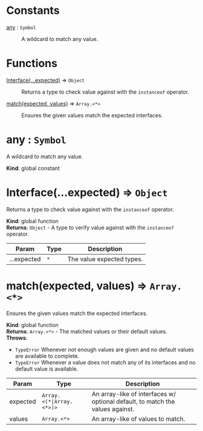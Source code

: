# Constants

<dl>
<dt><a href="#any">any</a> : <code>Symbol</code></dt>
<dd><p>A wildcard to match any value.</p>
</dd>
</dl>

# Functions

<dl>
<dt><a href="#Interface">Interface(...expected)</a> ⇒ <code>Object</code></dt>
<dd><p>Returns a type to check value against with the <code>instanceof</code> operator.</p>
</dd>
<dt><a href="#match">match(expected, values)</a> ⇒ <code>Array.&lt;*&gt;</code></dt>
<dd><p>Ensures the given values match the expected interfaces.</p>
</dd>
</dl>

<a name="any"></a>

# any : <code>Symbol</code>
A wildcard to match any value.

**Kind**: global constant  
<a name="Interface"></a>

# Interface(...expected) ⇒ <code>Object</code>
Returns a type to check value against with the `instanceof` operator.

**Kind**: global function  
**Returns**: <code>Object</code> - A type to verify value against with the `instanceof` operator.  

| Param | Type | Description |
| --- | --- | --- |
| ...expected | <code>\*</code> | The value expected types. |

<a name="match"></a>

# match(expected, values) ⇒ <code>Array.&lt;\*&gt;</code>
Ensures the given values match the expected interfaces.

**Kind**: global function  
**Returns**: <code>Array.&lt;\*&gt;</code> - The matched values or their default values.  
**Throws**:

- <code>TypeError</code> Whenever not enough values are given and no default values are available to complete.
- <code>TypeError</code> Whenever a value does not match any of its interfaces and no default value is available.


| Param | Type | Description |
| --- | --- | --- |
| expected | <code>Array.&lt;(\*\|Array.&lt;\*&gt;)&gt;</code> | An array-like of interfaces w/ optional default, to match the values against. |
| values | <code>Array.&lt;\*&gt;</code> | An array-like of values to match. |

